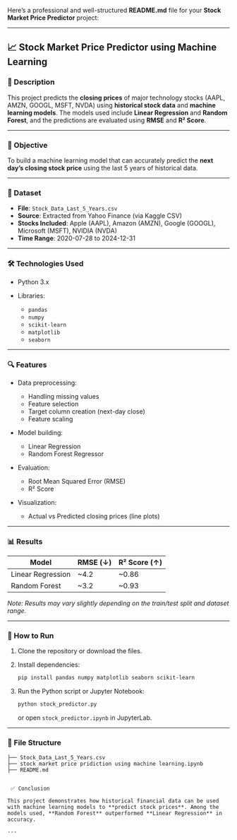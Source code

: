 Here’s a professional and well-structured **README.md** file for your **Stock Market Price Predictor** project:

---

## 📈 Stock Market Price Predictor using Machine Learning

### 🧾 Description

This project predicts the **closing prices** of major technology stocks (AAPL, AMZN, GOOGL, MSFT, NVDA) using **historical stock data** and **machine learning models**. The models used include **Linear Regression** and **Random Forest**, and the predictions are evaluated using **RMSE** and **R² Score**.

---

### 🎯 Objective

To build a machine learning model that can accurately predict the **next day’s closing stock price** using the last 5 years of historical data.

---

### 📁 Dataset

* **File**: `Stock_Data_Last_5_Years.csv`
* **Source**: Extracted from Yahoo Finance (via Kaggle CSV)
* **Stocks Included**: Apple (AAPL), Amazon (AMZN), Google (GOOGL), Microsoft (MSFT), NVIDIA (NVDA)
* **Time Range**: 2020-07-28 to 2024-12-31

---

### 🛠️ Technologies Used

* Python 3.x
* Libraries:

  * `pandas`
  * `numpy`
  * `scikit-learn`
  * `matplotlib`
  * `seaborn`

---

### 🔍 Features

* Data preprocessing:

  * Handling missing values
  * Feature selection
  * Target column creation (next-day close)
  * Feature scaling
* Model building:

  * Linear Regression
  * Random Forest Regressor
* Evaluation:

  * Root Mean Squared Error (RMSE)
  * R² Score
* Visualization:

  * Actual vs Predicted closing prices (line plots)

---

### 📊 Results

| Model             | RMSE (↓) | R² Score (↑) |
| ----------------- | -------- | ------------ |
| Linear Regression | \~4.2    | \~0.86       |
| Random Forest     | \~3.2    | \~0.93       |

*Note: Results may vary slightly depending on the train/test split and dataset range.*

---

### 📌 How to Run

1. Clone the repository or download the files.
2. Install dependencies:

   ```bash
   pip install pandas numpy matplotlib seaborn scikit-learn
   ```
3. Run the Python script or Jupyter Notebook:

   ```bash
   python stock_predictor.py
   ```

   or open `stock_predictor.ipynb` in JupyterLab.

---

### 📁 File Structure

```
├── Stock_Data_Last_5_Years.csv       
├── stock market price pridiction using machine learning.ipynb            
├── README.md                        


 ✅ Conclusion

This project demonstrates how historical financial data can be used with machine learning models to **predict stock prices**. Among the models used, **Random Forest** outperformed **Linear Regression** in accuracy.

---

